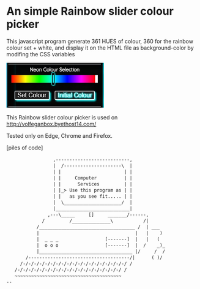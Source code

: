
# An simple Rainbow slider colour picker

This javascript program generate 361 HUES of colour, 360 for the rainbow colour set + white, and display it on the HTML file as background-color by modifing the CSS variables 

![alt tag](RainbowSlider.jpg)

This Rainbow slider colour picker is used on http://volfeganbox.byethost14.com/

Tested only on Edge, Chrome and Firefox.

[piles of code]

                     ,---------------------------,
                     |  /---------------------\  |
                     | |                       | |
                     | |     Computer          | |
                     | |      Services         | |
                     | |_> Use this program as | |
                     | |   as you see fit..... | |
                     |  \_____________________/  |
                     |___________________________|
                   ,---\_____     []     _______/------,
                 /         /______________\           /|
               /___________________________________ /  | ___
               |                                   |   |    )
               |  _ _ _                 [-------]  |   |   (
               |  o o o                 [-------]  |  /    _)_
               |__________________________________ |/     /  /
           /-------------------------------------/|      ( )/
         /-/-/-/-/-/-/-/-/-/-/-/-/-/-/-/-/-/-/-/ /
       /-/-/-/-/-/-/-/-/-/-/-/-/-/-/-/-/-/-/-/ /
       ~~~~~~~~~~~~~~~~~~~~~~~~~~~~~~~~~~~~~~~
    --
